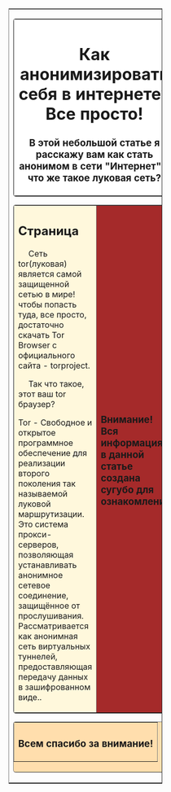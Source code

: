 <!DOCTYPE html>
<html lang="ru">
<head>
<script data-ad-client="ca-pub-4455764275832270" async src="https://pagead2.googlesyndication.com/pagead/js/adsbygoogle.js"></script>
<meta charset="utf-8" />
<title>my site</title>
</head>
<body>
<table
border="1"
align="center"
rules="rows"
style="width:60%;">
<tr>
<td>
<table
border="1"
background="images/168.png"
bgcolor="#FFFFFF"
cellpadding="10"
style="width:100%; border-radius:5px;">
<tr>
<th>
<h1>Как анонимизировать себя в интернете?   Все просто! </h1>
<h3>В этой небольшой статье я расскажу вам как стать анонимом в сети "Интернет" и что же такое луковая сеть?</h3>
<!--Закрываем таблицу-->
</th>
</tr>
</table>
<table
border="1"
bgcolor="#FFF8DC"
cellpadding="10"
style="width:100%; border-radius:5px;">
<tr>
<td
rowspan="2"
style="width:80%">
<h2>Страница</h2>
<p style="text-indent:20px">
Сеть tor(луковая) является самой защищенной сетью в мире! чтобы попасть туда, все просто, достаточно скачать Tor Browser с официального сайта - torproject.</p>

<p style="text-indent:20px"> Так что такое, этот ваш tor браузер?

 Tor - Свободное и открытое программное обеспечение для реализации второго поколения так называемой луковой маршрутизации. Это система прокси-серверов, позволяющая устанавливать анонимное сетевое соединение, защищённое от прослушивания. Рассматривается как анонимная сеть виртуальных туннелей, предоставляющая передачу данных в зашифрованном виде..</p>
</td>
<!--САЙДБАР-->

<!--Создаём ячейку сайдбара-->
<td bgcolor="#A52A2A">
<h3>Внимание! Вся информация в данной статье создана сугубо для ознакомления</h3>
</p>
<p>
</td>
</tr>
</table>


<table
border="1"
bgcolor="#FFDEAD"
height="100"
cellpadding="10"
style="width:100%; border-radius:5px;">
<tr>
<th>
<h3>Всем спасибо за внимание!</h3>
</th>
</tr>
</table>
<!--Закрываем таблицу контейнера-->
</td>
</tr>
</table>
</body>
</html>
